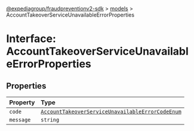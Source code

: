 [@expediagroup/fraudpreventionv2-sdk](../../index.md) > [models](../index.md) > AccountTakeoverServiceUnavailableErrorProperties

# Interface: AccountTakeoverServiceUnavailableErrorProperties

## Properties

| Property  | Type                                                                                                                             |
| :-------- | :------------------------------------------------------------------------------------------------------------------------------- |
| `code`    | [`AccountTakeoverServiceUnavailableErrorCodeEnum`](../type-aliases/type-alias.AccountTakeoverServiceUnavailableErrorCodeEnum.md) |
| `message` | `string`                                                                                                                         |
